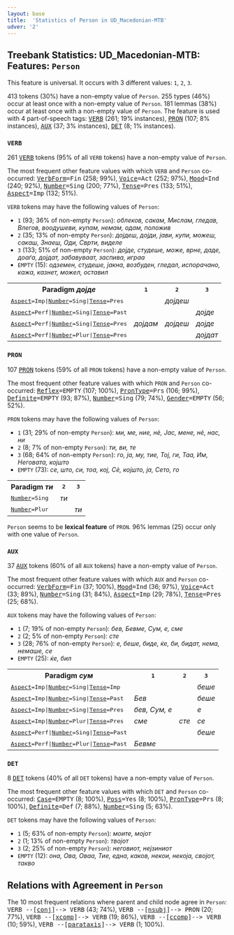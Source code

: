 ```yaml
---
layout: base
title:  'Statistics of Person in UD_Macedonian-MTB'
udver: '2'
---
```


## Treebank Statistics: UD_Macedonian-MTB: Features: `Person`

This feature is universal.
It occurs with 3 different values: `1`, `2`, `3`.

413 tokens (30%) have a non-empty value of `Person`.
255 types (46%) occur at least once with a non-empty value of `Person`.
181 lemmas (38%) occur at least once with a non-empty value of `Person`.
The feature is used with 4 part-of-speech tags: <tt><a href="mk_mtb-pos-VERB.html">VERB</a></tt> (261; 19% instances), <tt><a href="mk_mtb-pos-PRON.html">PRON</a></tt> (107; 8% instances), <tt><a href="mk_mtb-pos-AUX.html">AUX</a></tt> (37; 3% instances), <tt><a href="mk_mtb-pos-DET.html">DET</a></tt> (8; 1% instances).

### `VERB`

261 <tt><a href="mk_mtb-pos-VERB.html">VERB</a></tt> tokens (95% of all `VERB` tokens) have a non-empty value of `Person`.

The most frequent other feature values with which `VERB` and `Person` co-occurred: <tt><a href="mk_mtb-feat-VerbForm.html">VerbForm</a></tt><tt>=Fin</tt> (258; 99%), <tt><a href="mk_mtb-feat-Voice.html">Voice</a></tt><tt>=Act</tt> (252; 97%), <tt><a href="mk_mtb-feat-Mood.html">Mood</a></tt><tt>=Ind</tt> (240; 92%), <tt><a href="mk_mtb-feat-Number.html">Number</a></tt><tt>=Sing</tt> (200; 77%), <tt><a href="mk_mtb-feat-Tense.html">Tense</a></tt><tt>=Pres</tt> (133; 51%), <tt><a href="mk_mtb-feat-Aspect.html">Aspect</a></tt><tt>=Imp</tt> (132; 51%).

`VERB` tokens may have the following values of `Person`:

* `1` (93; 36% of non-empty `Person`): <em>облеков, сакам, Мислам, гледав, Влегов, воодушеви, купам, немам, одам, положив</em>
* `2` (35; 13% of non-empty `Person`): <em>дојдеш, дојди, јави, купи, можеш, сакаш, Знаеш, Оди, Сврти, виделе</em>
* `3` (133; 51% of non-empty `Person`): <em>дојде, студеше, може, врне, даде, доаѓа, дојдат, забавуваат, заспива, играа</em>
* `EMPTY` (15): <em>одземен, студеше, јакна, возбуден, гледал, испорачано, кажа, казнет, можел, оставил</em>

<table>
  <tr><th>Paradigm <i>дојде</i></th><th><tt>1</tt></th><th><tt>2</tt></th><th><tt>3</tt></th></tr>
  <tr><td><tt><tt><a href="mk_mtb-feat-Aspect.html">Aspect</a></tt><tt>=Imp</tt>|<tt><a href="mk_mtb-feat-Number.html">Number</a></tt><tt>=Sing</tt>|<tt><a href="mk_mtb-feat-Tense.html">Tense</a></tt><tt>=Pres</tt></tt></td><td></td><td><em>дојдеш</em></td><td></td></tr>
  <tr><td><tt><tt><a href="mk_mtb-feat-Aspect.html">Aspect</a></tt><tt>=Perf</tt>|<tt><a href="mk_mtb-feat-Number.html">Number</a></tt><tt>=Sing</tt>|<tt><a href="mk_mtb-feat-Tense.html">Tense</a></tt><tt>=Past</tt></tt></td><td></td><td></td><td><em>дојде</em></td></tr>
  <tr><td><tt><tt><a href="mk_mtb-feat-Aspect.html">Aspect</a></tt><tt>=Perf</tt>|<tt><a href="mk_mtb-feat-Number.html">Number</a></tt><tt>=Sing</tt>|<tt><a href="mk_mtb-feat-Tense.html">Tense</a></tt><tt>=Pres</tt></tt></td><td><em>дојдам</em></td><td><em>дојдеш</em></td><td><em>дојде</em></td></tr>
  <tr><td><tt><tt><a href="mk_mtb-feat-Aspect.html">Aspect</a></tt><tt>=Perf</tt>|<tt><a href="mk_mtb-feat-Number.html">Number</a></tt><tt>=Plur</tt>|<tt><a href="mk_mtb-feat-Tense.html">Tense</a></tt><tt>=Pres</tt></tt></td><td></td><td></td><td><em>дојдат</em></td></tr>
</table>

### `PRON`

107 <tt><a href="mk_mtb-pos-PRON.html">PRON</a></tt> tokens (59% of all `PRON` tokens) have a non-empty value of `Person`.

The most frequent other feature values with which `PRON` and `Person` co-occurred: <tt><a href="mk_mtb-feat-Reflex.html">Reflex</a></tt><tt>=EMPTY</tt> (107; 100%), <tt><a href="mk_mtb-feat-PronType.html">PronType</a></tt><tt>=Prs</tt> (106; 99%), <tt><a href="mk_mtb-feat-Definite.html">Definite</a></tt><tt>=EMPTY</tt> (93; 87%), <tt><a href="mk_mtb-feat-Number.html">Number</a></tt><tt>=Sing</tt> (79; 74%), <tt><a href="mk_mtb-feat-Gender.html">Gender</a></tt><tt>=EMPTY</tt> (56; 52%).

`PRON` tokens may have the following values of `Person`:

* `1` (31; 29% of non-empty `Person`): <em>ми, ме, ние, нѐ, Јас, мене, нè, нас, ни</em>
* `2` (8; 7% of non-empty `Person`): <em>ти, ви, те</em>
* `3` (68; 64% of non-empty `Person`): <em>го, ја, му, тие, Тој, ги, Таа, Им, Неговата, којшто</em>
* `EMPTY` (73): <em>се, што, си, тоа, кој, Сѐ, којшто, ја, Сето, го</em>

<table>
  <tr><th>Paradigm <i>ти</i></th><th><tt>2</tt></th><th><tt>3</tt></th></tr>
  <tr><td><tt><tt><a href="mk_mtb-feat-Number.html">Number</a></tt><tt>=Sing</tt></tt></td><td><em>ти</em></td><td></td></tr>
  <tr><td><tt><tt><a href="mk_mtb-feat-Number.html">Number</a></tt><tt>=Plur</tt></tt></td><td></td><td><em>ти</em></td></tr>
</table>

`Person` seems to be **lexical feature** of `PRON`. 96% lemmas (25) occur only with one value of `Person`.

### `AUX`

37 <tt><a href="mk_mtb-pos-AUX.html">AUX</a></tt> tokens (60% of all `AUX` tokens) have a non-empty value of `Person`.

The most frequent other feature values with which `AUX` and `Person` co-occurred: <tt><a href="mk_mtb-feat-VerbForm.html">VerbForm</a></tt><tt>=Fin</tt> (37; 100%), <tt><a href="mk_mtb-feat-Mood.html">Mood</a></tt><tt>=Ind</tt> (36; 97%), <tt><a href="mk_mtb-feat-Voice.html">Voice</a></tt><tt>=Act</tt> (33; 89%), <tt><a href="mk_mtb-feat-Number.html">Number</a></tt><tt>=Sing</tt> (31; 84%), <tt><a href="mk_mtb-feat-Aspect.html">Aspect</a></tt><tt>=Imp</tt> (29; 78%), <tt><a href="mk_mtb-feat-Tense.html">Tense</a></tt><tt>=Pres</tt> (25; 68%).

`AUX` tokens may have the following values of `Person`:

* `1` (7; 19% of non-empty `Person`): <em>бев, Бевме, Сум, е, сме</em>
* `2` (2; 5% of non-empty `Person`): <em>сте</em>
* `3` (28; 76% of non-empty `Person`): <em>е, беше, биде, ќе, би, бидат, нема, немаше, се</em>
* `EMPTY` (25): <em>ќе, бил</em>

<table>
  <tr><th>Paradigm <i>сум</i></th><th><tt>1</tt></th><th><tt>2</tt></th><th><tt>3</tt></th></tr>
  <tr><td><tt><tt><a href="mk_mtb-feat-Aspect.html">Aspect</a></tt><tt>=Imp</tt>|<tt><a href="mk_mtb-feat-Number.html">Number</a></tt><tt>=Sing</tt>|<tt><a href="mk_mtb-feat-Tense.html">Tense</a></tt><tt>=Imp</tt></tt></td><td></td><td></td><td><em>беше</em></td></tr>
  <tr><td><tt><tt><a href="mk_mtb-feat-Aspect.html">Aspect</a></tt><tt>=Imp</tt>|<tt><a href="mk_mtb-feat-Number.html">Number</a></tt><tt>=Sing</tt>|<tt><a href="mk_mtb-feat-Tense.html">Tense</a></tt><tt>=Past</tt></tt></td><td><em>Бев</em></td><td></td><td><em>беше</em></td></tr>
  <tr><td><tt><tt><a href="mk_mtb-feat-Aspect.html">Aspect</a></tt><tt>=Imp</tt>|<tt><a href="mk_mtb-feat-Number.html">Number</a></tt><tt>=Sing</tt>|<tt><a href="mk_mtb-feat-Tense.html">Tense</a></tt><tt>=Pres</tt></tt></td><td><em>бев, Сум, е</em></td><td></td><td><em>е</em></td></tr>
  <tr><td><tt><tt><a href="mk_mtb-feat-Aspect.html">Aspect</a></tt><tt>=Imp</tt>|<tt><a href="mk_mtb-feat-Number.html">Number</a></tt><tt>=Plur</tt>|<tt><a href="mk_mtb-feat-Tense.html">Tense</a></tt><tt>=Pres</tt></tt></td><td><em>сме</em></td><td><em>сте</em></td><td><em>се</em></td></tr>
  <tr><td><tt><tt><a href="mk_mtb-feat-Aspect.html">Aspect</a></tt><tt>=Perf</tt>|<tt><a href="mk_mtb-feat-Number.html">Number</a></tt><tt>=Sing</tt>|<tt><a href="mk_mtb-feat-Tense.html">Tense</a></tt><tt>=Past</tt></tt></td><td></td><td></td><td><em>беше</em></td></tr>
  <tr><td><tt><tt><a href="mk_mtb-feat-Aspect.html">Aspect</a></tt><tt>=Perf</tt>|<tt><a href="mk_mtb-feat-Number.html">Number</a></tt><tt>=Plur</tt>|<tt><a href="mk_mtb-feat-Tense.html">Tense</a></tt><tt>=Past</tt></tt></td><td><em>Бевме</em></td><td></td><td></td></tr>
</table>

### `DET`

8 <tt><a href="mk_mtb-pos-DET.html">DET</a></tt> tokens (40% of all `DET` tokens) have a non-empty value of `Person`.

The most frequent other feature values with which `DET` and `Person` co-occurred: <tt><a href="mk_mtb-feat-Case.html">Case</a></tt><tt>=EMPTY</tt> (8; 100%), <tt><a href="mk_mtb-feat-Poss.html">Poss</a></tt><tt>=Yes</tt> (8; 100%), <tt><a href="mk_mtb-feat-PronType.html">PronType</a></tt><tt>=Prs</tt> (8; 100%), <tt><a href="mk_mtb-feat-Definite.html">Definite</a></tt><tt>=Def</tt> (7; 88%), <tt><a href="mk_mtb-feat-Number.html">Number</a></tt><tt>=Sing</tt> (5; 63%).

`DET` tokens may have the following values of `Person`:

* `1` (5; 63% of non-empty `Person`): <em>моите, мојот</em>
* `2` (1; 13% of non-empty `Person`): <em>твојот</em>
* `3` (2; 25% of non-empty `Person`): <em>неговиот, нејзиниот</em>
* `EMPTY` (12): <em>она, Ова, Оваа, Тие, една, каков, некои, некоја, својот, такво</em>

## Relations with Agreement in `Person`

The 10 most frequent relations where parent and child node agree in `Person`:
<tt>VERB --[<tt><a href="mk_mtb-dep-conj.html">conj</a></tt>]--> VERB</tt> (43; 74%),
<tt>VERB --[<tt><a href="mk_mtb-dep-nsubj.html">nsubj</a></tt>]--> PRON</tt> (20; 77%),
<tt>VERB --[<tt><a href="mk_mtb-dep-xcomp.html">xcomp</a></tt>]--> VERB</tt> (19; 86%),
<tt>VERB --[<tt><a href="mk_mtb-dep-ccomp.html">ccomp</a></tt>]--> VERB</tt> (10; 59%),
<tt>VERB --[<tt><a href="mk_mtb-dep-parataxis.html">parataxis</a></tt>]--> VERB</tt> (1; 100%).

